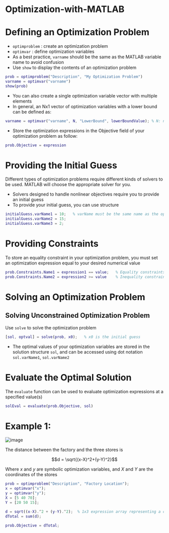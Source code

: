 # Optimization-with-MATLAB

# Defining an Optimization Problem

- `optimproblem`  :   create an optimization problem
- `optimvar`  :   define optimization variables
- As a best practice, `varname` should be the same as the MATLAB variable name to avoid confusion
- Use `show` to display the contents of an optimization problem

``` matlab
prob = optimproblem("Description", "My Optimization Problem")
varname = optimvar("varname")
show(prob)
```
- You can also create a single optimization variable vector with multiple elements
- In general, an Nx1 vector of optimization variables with a lower bound can be defined as:

``` matlab
varname = optimvar("varname", N, "LowerBound", lowerBoundValue); % N: number of variables
```

- Store the optimization expressions in the Objective field of your optimization problem as follow:
``` matlab
prob.Objective = expression
```

# Providing the Initial Guess 
Different types of optimization problems require different kinds of solvers to be used. MATLAB will choose the appropriate solver for you.
- Solvers designed to handle nonlinear objectives require you to provide an initial guess
- To provide your initial guess, you can use structure 
```matlab
initialGuess.varName1 = 10;   % varName must be the same name as the optimizing variable!
initialGuess.varName2 = 15;
initialGuess.varName3 = 2;
```

# Providing Constraints
To store an equality constraint in your optimization problem, you must set an optimization expression equal to your desired numerical value
``` matlab
prob.Constraints.Name1 = expression1 == value;   % Equality constraints
prob.Constraints.Name2 = expression2 >= value    % Inequality constraints
```

# Solving an Optimization Problem
## Solving Unconstrained Optimization Problem
Use `solve` to solve the optimization problem
``` matlab
[sol, optval] = solve(prob, x0);   % x0 is the initial guess
```
- The optimal values of your optimization variables are stored in the solution structure `sol`, and can be accessed using dot notation `sol.varName1`, `sol.varName2`

# Evaluate the Optimal Solution
The `evaluate` function can be used to evaluate optimization expressions at a specified value(s)
``` matlab
solEval = evaluate(prob.Objective, sol)
```

# Example 1: 
![image](https://github.com/komxun/Optimization-with-MATLAB/assets/133139057/bcebd482-54f2-4c2a-b4d3-f1a2e1a0fcc9)

The distance between the factory and the three stores is 
``` math
d = \sqrt{(x-X)^2+(y-Y)^2}
```
Where $x$ and $y$ are symbolic optimization variables, and $X$ and $Y$ are the coordinates of the stores

``` matlab
prob = optimproblem("Description", "Factory Location");
x = optimvar("x");
y = optimvar("y");
X = [5 40 70];
Y = [20 50 15];

d = sqrt((x-X).^2 + (y-Y).^2);  % 1x3 expression array representing a distance between the factory and the three stores 
dTotal = sum(d);

prob.Objective = dTotal;
```
